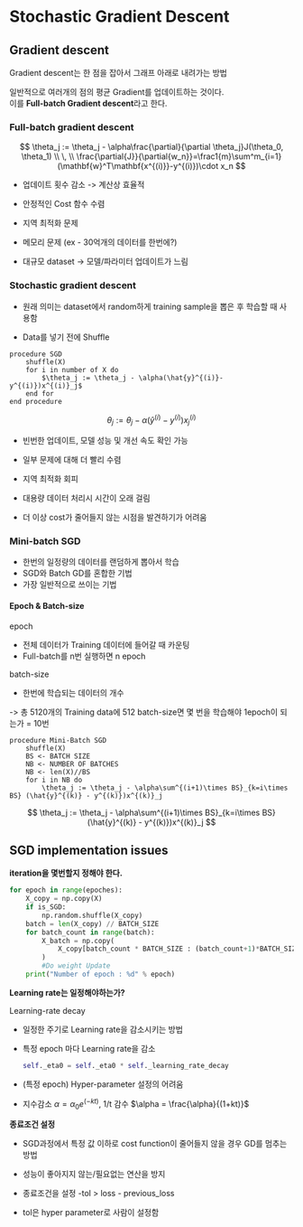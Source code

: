 # Stochastic Gradient Descent

## Gradient descent
Gradient descent는 한 점을 잡아서 그래프 아래로 내려가는 방법  

일반적으로 여러개의 점의 평균 Gradient를 업데이트하는 것이다.  
이를 **Full-batch Gradient descent**라고 한다.

### **Full-batch gradient descent**
$$
\theta_j := \theta_j - \alpha\frac{\partial}{\partial \theta_j}J(\theta_0, \theta_1) \\ \, \\
\frac{\partial{J}}{\partial{w_n}}=\frac1{m}\sum^m_{i=1}(\mathbf{w}^T\mathbf{x^{(i)}}-y^{(i)})\cdot x_n
$$
- 업데이트 횟수 감소 -> 계산상 효율적
  
- 안정적인 Cost 함수 수렴
  
- 지역 최적화 문제
  
- 메모리 문제 (ex - 30억개의 데이터를 한번에?)
  
- 대규모 dataset -> 모델/파라미터 업데이트가 느림  

### **Stochastic gradient descent**  

- 원래 의미는 dataset에서 random하게 training sample을 뽑은 후 학습할 때 사용함
  
- Data를 넣기 전에 Shuffle
```pseudo
procedure SGD
    shuffle(X)
    for i in number of X do
        $\theta_j := \theta_j - \alpha(\hat{y}^{(i)}-y^{(i)})x^{(i)}_j$
    end for
end procedure
```
$$
\theta_j := \theta_j - \alpha(\hat{y}^{(i)}-y^{(i)})x^{(i)}_j
$$
- 빈번한 업데이트, 모델 성능 및 개선 속도 확인 가능
  
- 일부 문제에 대해 더 빨리 수렴
  
- 지역 최적화 회피
  
- 대용량 데이터 처리시 시간이 오래 걸림
  
- 더 이상 cost가 줄어들지 않는 시점을 발견하기가 어려움

### **Mini-batch SGD**
- 한번의 일정량의 데이터를 랜덤하게 뽑아서 학습
- SGD와 Batch GD를 혼합한 기법
- 가장 일반적으로 쓰이는 기법

#### **Epoch & Batch-size**
epoch
- 전체 데이터가 Training 데이터에 들어갈 때 카운팅
- Full-batch를 n번 실행하면 n epoch

batch-size
- 한번에 학습되는 데이터의 개수

-> 총 5120개의 Training data에 512 batch-size면 몇 번을 학습해야 1epoch이 되는가 = 10번

```pseudo
procedure Mini-Batch SGD
    shuffle(X)
    BS <- BATCH SIZE
    NB <- NUMBER OF BATCHES
    NB <- len(X)//BS
    for i in NB do
        \theta_j := \theta_j - \alpha\sum^{(i+1)\times BS}_{k=i\times BS} (\hat{y}^{(k)} - y^{(k)})x^{(k)}_j
```
$$
\theta_j := \theta_j - \alpha\sum^{(i+1)\times BS}_{k=i\times BS} (\hat{y}^{(k)} - y^{(k)})x^{(k)}_j
$$

## SGD implementation issues

**iteration을 몇번할지 정해야 한다.**

```python
for epoch in range(epoches):
    X_copy = np.copy(X)
    if is_SGD:
        np.random.shuffle(X_copy)
    batch = len(X_copy) // BATCH_SIZE
    for batch_count in range(batch):
        X_batch = np.copy(
            X_copy[batch_count * BATCH_SIZE : (batch_count+1)*BATCH_SIZE]
        )
        #Do weight Update
    print("Number of epoch : %d" % epoch)
```

**Learning rate는 일정해야하는가?**

Learning-rate decay
- 일정한 주기로 Learning rate을 감소시키는 방법
  
- 특정 epoch 마다 Learning rate을 감소
    ```python
    self._eta0 = self._eta0 * self._learning_rate_decay
    ```
- (특정 epoch) Hyper-parameter 설정의 어려움
  
- 지수감소 $\alpha=\alpha_0e^{(-kt)}$, 1/t 감수 $\alpha = \frac{\alpha}{(1+kt)}$

**종료조건 설정**
- SGD과정에서 특정 값 이하로 cost function이 줄어들지 않을 경우 GD를 멈추는 방법
  
- 성능이 좋아지지 않는/필요없는 연산을 방지
  
- 종료조건을 설정 -tol > loss - previous_loss
  
- tol은 hyper parameter로 사람이 설정함